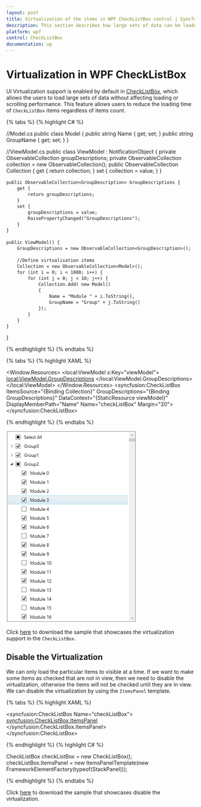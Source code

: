 ```yaml
---
layout: post
title: Virtualization of the items in WPF CheckListBox control | Syncfusion
description: This section describes how large sets of data can be loaded in CheckListBox control using Virtualization.
platform: wpf
control: CheckListBox
documentation: ug
---
```


# Virtualization in WPF CheckListBox

UI Virtualization support is enabled by default in [CheckListBox](https://www.syncfusion.com/wpf-ui-controls/CheckedListBox), which allows the users to load large sets of data without affecting loading or scrolling performance. This feature allows users to reduce the loading time of `CheckListBox` items regardless of items count.

{% tabs %}
{% highlight C# %}

//Model.cs 
public class Model {
    public string Name { get; set; }
    public string GroupName { get; set; }
}

//ViewModel.cs
public class ViewModel : NotificationObject    {
    private ObservableCollection<GroupDescription> groupDescriptions;
    private ObservableCollection<Model> collection = new ObservableCollection<Model>();
    public ObservableCollection<Model> Collection {
        get { 
            return collection;
        }
        set { 
            collection = value; 
        }
    }

    public ObservableCollection<GroupDescription> GroupDescriptions {
        get {
            return groupDescriptions;
        }
        set {
            groupDescriptions = value;
            RaisePropertyChanged("GroupDescriptions");
        }
    }

    public ViewModel() {
        GroupDescriptions = new ObservableCollection<GroupDescription>();

        //Define virtualisation items
        Collection = new ObservableCollection<Model>();
        for (int i = 0; i < 1000; i++) {
            for (int j = 0; j < 10; j++) {                  
                Collection.Add( new Model()
                {
                    Name = "Module " + i.ToString(),
                    GroupName = "Group" + j.ToString() 
                });
            }
        }
    }
}

{% endhighlight %}
{% endtabs %}

{% tabs %}
{% highlight XAML %}

<Window.Resources>
    <local:ViewModel x:Key="viewModel">
        <local:ViewModel.GroupDescriptions>
            <PropertyGroupDescription PropertyName="GroupName" />
        </local:ViewModel.GroupDescriptions>
    </local:ViewModel>
</Window.Resources>
<Grid>
    <syncfusion:CheckListBox ItemsSource="{Binding Collection}" 
                             GroupDescriptions="{Binding GroupDescriptions}"
                             DataContext="{StaticResource viewModel}"
                             DisplayMemberPath="Name" 
                             Name="checkListBox"
                             Margin="20">
    </syncfusion:CheckListBox>
</Grid>

{% endhighlight %}
{% endtabs %}

![CheckListBox in the Virtualization mode](Virtualization_images/Virtualization.png)

Click [here](https://github.com/SyncfusionExamples/wpf-checked-listbox-examples/tree/master/Samples/Virtualization) to download the sample that showcases the virtualization support in the `CheckListBox`.

## Disable the Virtualization

We can only load the particular items to visible at a time. If we want to make some items as checked that are not in view, then we need to disable the virtualization, otherwise the items will not be checked until they are in view. We can disable the virtualization by using the `ItemsPanel` template.

{% tabs %}
{% highlight XAML %}

<syncfusion:CheckListBox Name="checkListBox">
    <syncfusion:CheckListBox.ItemsPanel>
        <ItemsPanelTemplate>
            <StackPanel></StackPanel>
        </ItemsPanelTemplate>
    </syncfusion:CheckListBox.ItemsPanel>      
</syncfusion:CheckListBox>

{% endhighlight %}
{% highlight C# %}

CheckListBox checkListBox = new CheckListBox();
checkListBox.ItemsPanel = new ItemsPanelTemplate(new FrameworkElementFactory(typeof(StackPanel)));

{% endhighlight %}
{% endtabs %}

Click [here](https://github.com/SyncfusionExamples/wpf-checked-listbox-examples/tree/master/Samples/CheckItem-By-Property) to download the sample that showcases disable the virtualization.
